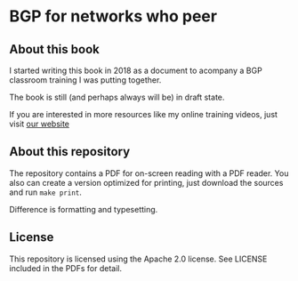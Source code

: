 # BGP for networks who peer

## About this book

I started writing this book in 2018 as a document to acompany a BGP
classroom training I was putting together.  

The book is still (and perhaps always will be) in draft state.

If you are interested in more resources like my online training videos, just visit [our website](https://de-cix.net/academy) 


## About this repository

The repository contains a PDF for on-screen reading with a PDF reader. You also can create a version optimized for printing, just download the sources and run `make print`.

Difference is formatting and typesetting.


## License
This repository is licensed using the Apache 2.0 license. See LICENSE included in the PDFs for detail.
